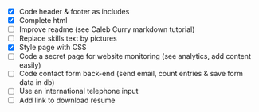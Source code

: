 - [X] Code header & footer as includes
- [X] Complete html
- [ ] Improve readme (see Caleb Curry markdown tutorial)
- [ ] Replace skills text by pictures
- [X] Style page with CSS
- [ ] Code a secret page for website monitoring (see analytics, add content easily)
- [ ] Code contact form back-end (send email, count entries & save form data in db)
- [ ] Use an international telephone input
- [ ] Add link to download resume
